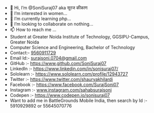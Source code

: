 - 👋 Hi, I’m @SoniSuraj07 aka सूरज कीकाण
- 👀 I’m interested in women...
- 🌱 I’m currently learning php...
- 💞️ I’m looking to collaborate on nothing... 
- 📫 How to reach me ... 
- Student at Greater Noida Institute of Technology, GGSIPU-Campus, Greater Noida
- Computer Science and Engineering, Bachelor of Technology
- Contact:- <a href="tel://919560911729">9560911729</a>
- Email Id:- surajsoni.0704@gmail.com
- GitHub :- https://www.github.com/SoniSuraj07
- LinkedIn :- https://www.linkedin.com/in/sonisuraj07/
- Sololearn :- https://www.sololearn.com/profile/12943727
- Twitter :- https://www.twitter.com/shauryakhilardi
- Facebook :- https://www.facebook.com/SurajSoni07
- Instagram :- www.instagram.com/sahabsurajsoni
- Codepen :- https://www.codepen.io/sonisuraj07
- Want to add me in BattleGrounds Mobile India, then search by Id :- 5910929892 or 55645070776
<!---
SoniSuraj07/SoniSuraj07 is a ✨ special ✨ repository because its `README.md` (this file) appears on your GitHub profile.
You can click the Preview link to take a look at your changes.
--->
